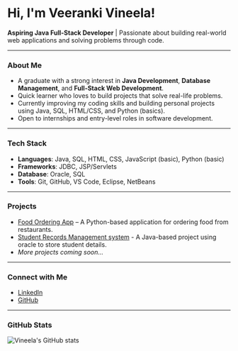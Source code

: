 # Hi, I'm Veeranki Vineela!

**Aspiring Java Full-Stack Developer** | Passionate about building real-world web applications and solving problems through code.

---

### About Me

- A graduate with a strong interest in **Java Development**, **Database Management**, and **Full-Stack Web Development**.
- Quick learner who loves to build projects that solve real-life problems.
- Currently improving my coding skills and building personal projects using Java, SQL, HTML/CSS, and Python (basics).
- Open to internships and entry-level roles in software development.

---

### Tech Stack

- **Languages**: Java, SQL, HTML, CSS, JavaScript (basic), Python (basic)
- **Frameworks**: JDBC, JSP/Servlets
- **Database**: Oracle, SQL
- **Tools**: Git, GitHub, VS Code, Eclipse, NetBeans

---

### Projects

- [Food Ordering App](https://github.com/vineela666/Food-ordering-App) – A Python-based application for ordering food from restaurants.
- [Student Records Management system]() - A Java-based project using oracle to store student details.
- *More projects coming soon…*

---

### Connect with Me

- [LinkedIn](https://www.linkedin.com/in/veeranki-vineela-b2bb56275)
- [GitHub](https://github.com/vineela666)

---

### GitHub Stats

![Vineela's GitHub stats](https://github-readme-stats.vercel.app/api?username=vineela666&show_icons=true&theme=radical)

